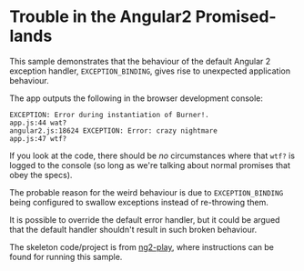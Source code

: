 Trouble in the Angular2 Promised-lands
========

This sample demonstrates that the behaviour of the default Angular 2 exception handler, `EXCEPTION_BINDING`, gives rise to unexpected application behaviour.

The app outputs the following in the browser development console:

```text
EXCEPTION: Error during instantiation of Burner!.
app.js:44 wat?
angular2.js:18624 EXCEPTION: Error: crazy nightmare
app.js:47 wtf?
```

If you look at the code, there should be *no* circumstances where that `wtf?` is logged to the console (so long as we're talking about normal promises that obey the specs).

The probable reason for the weird behaviour is due to `EXCEPTION_BINDING` being configured to swallow exceptions instead of re-throwing them.

It is possible to override the default error handler, but it could be argued that the default handler shouldn't result in such broken behaviour.

The skeleton code/project is from [ng2-play](https://github.com/pkozlowski-opensource/ng2-play), where instructions can be found for running this sample.

